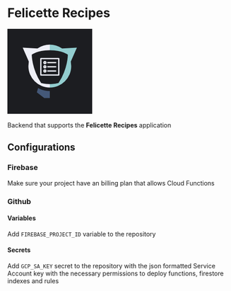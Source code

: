 # Felicette Recipes

![Felicette Recipes logo](.github/logo192.png)

Backend that supports the **Felicette Recipes** application

## Configurations

### Firebase

Make sure your project have an billing plan that allows Cloud Functions

### Github

#### Variables

Add `FIREBASE_PROJECT_ID` variable to the repository

#### Secrets

Add `GCP_SA_KEY` secret to the repository with the json formatted Service Account key with the necessary permissions to deploy functions, firestore indexes and rules
